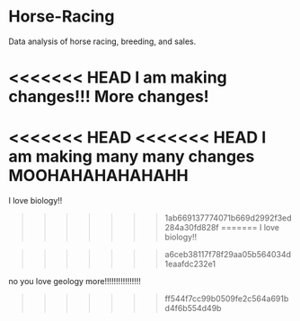 # Horse-Racing
Data analysis of horse racing, breeding, and sales.

<<<<<<< HEAD
I am making changes!!! 
More changes!
=======
<<<<<<< HEAD
<<<<<<< HEAD
I am making many many changes MOOHAHAHAHAHAHH 
=======
I love biology!!
>>>>>>> 1ab669137774071b669d2992f3ed284a30fd828f
=======
I love biology!!

>>>>>>> a6ceb38117f78f29aa05b564034d1eaafdc232e1

no you love geology more!!!!!!!!!!!!!!!!
>>>>>>> ff544f7cc99b0509fe2c564a691bd4f6b554d49b
